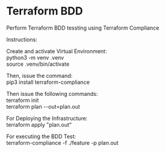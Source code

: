# Terraform BDD
Perform Terraform BDD tessting using Terraform Compliance

Instructions:

Create and activate Virtual Environment:<br/>
python3 -m venv .venv<br/>
source .venv/bin/activate<br/>


Then, issue the command:<br/>
pip3 install terraform-compliance
<br/>

Then issue the following commands:<br/>
terraform init<br/>
terraform plan --out=plan.out<br/>

For Deploying the Infrastructure:<br/>
terraform apply "plan.out"

For executing the BDD Test:<br/>
terraform-compliance -f ./feature -p plan.out
